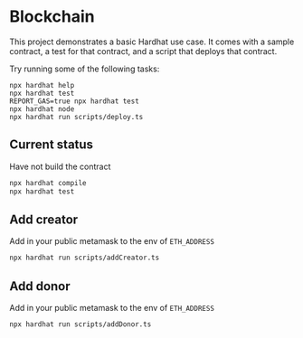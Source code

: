 # Blockchain

This project demonstrates a basic Hardhat use case. It comes with a sample contract, a test for that contract, and a script that deploys that contract.

Try running some of the following tasks:

```shell
npx hardhat help
npx hardhat test
REPORT_GAS=true npx hardhat test
npx hardhat node
npx hardhat run scripts/deploy.ts
```

## Current status

Have not build the contract

```bash
npx hardhat compile
npx hardhat test
```

## Add creator

Add in your public metamask to the env of `ETH_ADDRESS`

```bash
npx hardhat run scripts/addCreator.ts
```

## Add donor

Add in your public metamask to the env of `ETH_ADDRESS`

```bash
npx hardhat run scripts/addDonor.ts
```